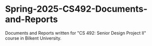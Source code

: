 # Spring-2025-CS492-Documents-and-Reports
Documents and Reports written for "CS 492: Senior Design Project II" course in Bilkent University.
